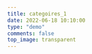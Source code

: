 ```yaml
---
title: categoires_1
date: 2022-06-18 10:10:00
type: "demo"
comments: false
top_image: transparent
---
```


